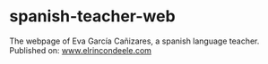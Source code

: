 # spanish-teacher-web
The webpage of Eva García Cañizares, a spanish language teacher.
Published on: www.elrincondeele.com
